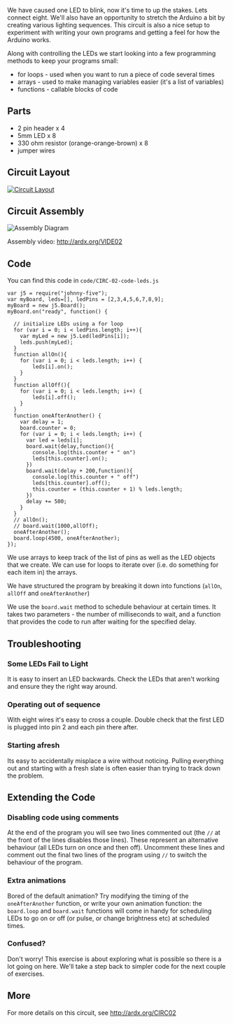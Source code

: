 We have caused one LED to blink, now it's time to up the
stakes. Lets connect eight. We'll also have an opportunity to
stretch the Arduino a bit by creating various lighting
sequences. This circuit is also a nice setup to experiment with
writing your own programs and getting a feel for how the Arduino works.

Along with controlling the LEDs we start looking into a few  programming methods to keep your programs small:

 * for loops - used when you want to run a piece of code several times
 * arrays - used to make managing variables easier (it's a list of variables)
 * functions - callable blocks of code


<a id="parts"></a>
## Parts

* 2 pin header x 4
* 5mm LED x 8
* 330 ohm resistor (orange-orange-brown) x 8
* jumper wires

<a id="circuit"></a>
## Circuit Layout
[<img style="max-width:400px" src="/images/circ/CIRC02-sheet.png" alt="Circuit Layout"/>](/images/circ/CIRC02-sheet.png)

<a id="assembly"></a>
## Circuit Assembly
![Assembly Diagram](/images/assembly/CIRC-02-3dexploded.png "Assembly Diagram")

Assembly video: http://ardx.org/VIDE02

<a id="code"></a>
## Code

You can find this code in `code/CIRC-02-code-leds.js`

	var j5 = require("johnny-five");
	var myBoard, leds=[], ledPins = [2,3,4,5,6,7,8,9];
	myBoard = new j5.Board();
	myBoard.on("ready", function() {

	  // initialize LEDs using a for loop
	  for (var i = 0; i < ledPins.length; i++){
	  	var myLed = new j5.Led(ledPins[i]);
	  	leds.push(myLed);
	  }	 
	  function allOn(){
	    for (var i = 0; i < leds.length; i++) {
	    	leds[i].on();
	    }
	  } 
	  function allOff(){
	    for (var i = 0; i < leds.length; i++) {
	    	leds[i].off();
	    }
	  }
	  function oneAfterAnother() {
	  	var delay = 1;
	  	board.counter = 0;
	  	for (var i = 0; i < leds.length; i++) {
	  	  var led = leds[i];
	  	  board.wait(delay,function(){
	  	  	console.log(this.counter + " on")
	  	  	leds[this.counter].on();
	  	  })
	  	  board.wait(delay + 200,function(){
	  	  	console.log(this.counter + " off")
	  	  	leds[this.counter].off();
	  	  	this.counter = (this.counter + 1) % leds.length;
	  	  })
	  	  delay += 500;
	  	}
	  }
	  // allOn();
	  // board.wait(1000,allOff);
	  oneAfterAnother();
	  board.loop(4500, oneAfterAnother);
	});

We use arrays to keep track of the list of pins as well as the LED objects that we create. We can use for loops to iterate over (i.e. do something for each item in) the arrays.

We have structured the program by breaking it down into functions (`allOn`, `allOff` and `oneAfterAnother`)

We use the `board.wait` method to schedule behaviour at certain times. It takes two parameters - the number of milliseconds to wait, and a function that provides the code to run after waiting for the specified delay.

<a id="troubleshooting"></a>
## Troubleshooting

### Some LEDs Fail to Light

It is easy to insert an LED backwards. Check the LEDs that aren't working and ensure they the right way around.

###  Operating out of sequence

With eight wires it's easy to cross a couple. Double check that the first LED is plugged into pin 2 and each pin there after.

### Starting afresh
Its easy to accidentally misplace a wire without noticing. Pulling everything out and starting with a fresh slate is often easier than trying to track down the problem.

<a id="extending"></a>
## Extending the Code

### Disabling code using comments
At the end of the program you will see two lines commented out (the `//` at the front of the lines disables those lines). These represent an alternative behaviour (all LEDs turn on once and then off). Uncomment these lines and comment out the final two lines of the program using `//` to switch the behaviour of the program.

### Extra animations
Bored of the default animation? Try modifying the timing of the `oneAfterAnother` function, or write your own animation function: the `board.loop` and `board.wait` functions will come in handy for scheduling LEDs to go on or off (or pulse, or change brightness etc) at scheduled times.

### Confused?
Don't worry! This exercise is about exploring what is possible so there is a lot going on here. We'll take a step back to simpler code for the next couple of exercises.

<a id="more"></a>
## More

For more details on this circuit, see http://ardx.org/CIRC02